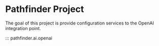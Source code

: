 # Pathfinder Project

The goal of this project is provide configuration services to the OpenAI integration point.

::: pathfinder.ai.openai
